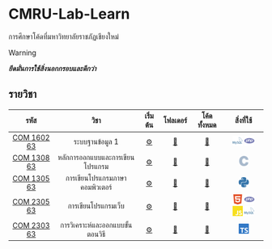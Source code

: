 # CMRU-Lab-Learn

การศึกษาโค้ดที่มหาวิทยาลัยราชภัฏเชียงใหม่

<!-- prettier-ignore -->
> [!WARNING]
> ***ยึดมั่นการใช้สิ่งนอกกรอบและดีกว่า***

## รายวิชา

<!-- prettier-ignore -->
<!-- course-start -->

|รหัส|วิชา|เริ่มต้น|โฟลเดอร์|โค้ดทั้งหมด|สิ่งที่ใช้|
 |:---:|:---:|:---:|:---:|:---:|:---:|
| [COM 1602 63](https://reg.cmru.ac.th/registrar/class_info_5.asp?courseid=16391) | ระบบฐานข้อมูล 1 | [⚙️](./COM-1602/README.md) | [📁](./COM-1602/) | [📑](./COM-1602/LIST.md) | <img width="20px" src="./resources/sql.svg" alt="MySQL"/>  <img width="20px" src="./resources/php.svg" alt="PHP"/> |
| [COM 1308 63](https://reg.cmru.ac.th/registrar/class_info_5.asp?courseid=16390) | หลักการออกแบบและการเขียนโปรแกรม | [⚙️](./COM-1308/README.md) | [📁](./COM-1308/) | [📑](./COM-1308/LIST.md) | <img width="20px" src="./resources/c.svg" alt="C"/> |
| [COM 1305 63](https://reg.cmru.ac.th/registrar/class_info_5.asp?courseid=2784) | การเขียนโปรแกรมภาษาคอมพิวเตอร์ | [⚙️](./COM-1305/README.md) | [📁](./COM-1305/) | [📑](./COM-1305/LIST.md) | <img width="20px" src="./resources/py.svg" alt="Python"/> |
| [COM 2305 63](https://reg.cmru.ac.th/registrar/class_info_5.asp?courseid=16401) | การเขียนโปรแกรมเว็บ | [⚙️](./COM-2305/README.md) | [📁](./COM-2305/) | [📑](./COM-2305/LIST.md) | <img width="20px" src="./resources/html.svg" alt="HTML5"/> <img width="20px" src="./resources/php.svg" alt="PHP"/> <img width="20px" src="./resources/js.svg" alt="JavaScript"/> <img width="20px" src="./resources/sql.svg" alt="MySQL"/> |
| [COM 2303 63](https://reg.cmru.ac.th/registrar/class_info_5.asp?courseid=2814) | การวิเคราะห์และออกแบบขั้นตอนวิธี | [⚙️](./COM-2303/README.md) | [📁](./COM-2303/) | [📑](./COM-2303/LIST.md) | <img width="20px" src="./resources/ts.svg" alt="TypeScript"/> |

<!-- course-end -->
